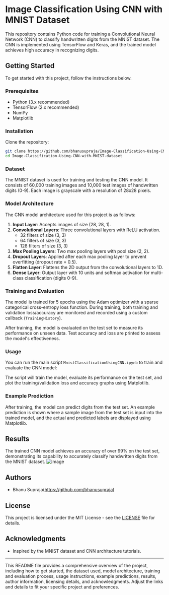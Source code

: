 # Image Classification Using CNN with MNIST Dataset

This repository contains Python code for training a Convolutional Neural Network (CNN) to classify handwritten digits from the MNIST dataset. The CNN is implemented using TensorFlow and Keras, and the trained model achieves high accuracy in recognizing digits.

## Getting Started

To get started with this project, follow the instructions below.

### Prerequisites

- Python (3.x recommended)
- TensorFlow (2.x recommended)
- NumPy
- Matplotlib

### Installation

 Clone the repository:
   ```bash
   git clone https://github.com/bhanusupraja/Image-Classification-Using-CNN-with-MNIST-dataset.git
   cd Image-Classification-Using-CNN-with-MNIST-dataset
   ```

### Dataset

The MNIST dataset is used for training and testing the CNN model. It consists of 60,000 training images and 10,000 test images of handwritten digits (0-9). Each image is grayscale with a resolution of 28x28 pixels.

### Model Architecture

The CNN model architecture used for this project is as follows:

1. **Input Layer**: Accepts images of size (28, 28, 1).
2. **Convolutional Layers**: Three convolutional layers with ReLU activation.
   - 32 filters of size (3, 3)
   - 64 filters of size (3, 3)
   - 128 filters of size (3, 3)
3. **Max Pooling Layers**: Two max pooling layers with pool size (2, 2).
4. **Dropout Layers**: Applied after each max pooling layer to prevent overfitting (dropout rate = 0.5).
5. **Flatten Layer**: Flattens the 2D output from the convolutional layers to 1D.
6. **Dense Layer**: Output layer with 10 units and softmax activation for multi-class classification (digits 0-9).

### Training and Evaluation

The model is trained for 5 epochs using the Adam optimizer with a sparse categorical cross-entropy loss function. During training, both training and validation loss/accuracy are monitored and recorded using a custom callback (`TrainingHistory`).

After training, the model is evaluated on the test set to measure its performance on unseen data. Test accuracy and loss are printed to assess the model's effectiveness.

### Usage

You can run the main script `MnistClassificationUsingCNN.ipynb` to train and evaluate the CNN model:

The script will train the model, evaluate its performance on the test set, and plot the training/validation loss and accuracy graphs using Matplotlib.

### Example Prediction

After training, the model can predict digits from the test set. An example prediction is shown where a sample image from the test set is input into the trained model, and the actual and predicted labels are displayed using Matplotlib.

## Results

The trained CNN model achieves an accuracy of over 99% on the test set, demonstrating its capability to accurately classify handwritten digits from the MNIST dataset.
![image](https://github.com/bhanusupraja/Image-Classification-Using-CNN-with-MNIST-dataset/assets/48727565/80c3fceb-9836-44ec-ad47-d10cb57a19cd)


## Authors

- Bhanu Supraja(https://github.com/bhanusupraja)

## License

This project is licensed under the MIT License - see the [LICENSE](LICENSE) file for details.

## Acknowledgments

- Inspired by the MNIST dataset and CNN architecture tutorials.

---

This README file provides a comprehensive overview of the project, including how to get started, the dataset used, model architecture, training and evaluation process, usage instructions, example predictions, results, author information, licensing details, and acknowledgments. Adjust the links and details to fit your specific project and preferences.
